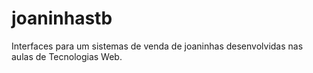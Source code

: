 # joaninhastb
Interfaces para um sistemas de venda de joaninhas desenvolvidas nas aulas de Tecnologias Web.

